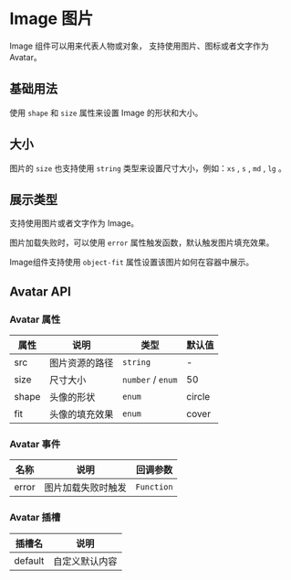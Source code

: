 # Image 图片

<p>Image 组件可以用来代表人物或对象， 支持使用图片、图标或者文字作为 Avatar。</p>

## 基础用法

<p>
使用 <code>shape</code> 和 <code>size</code> 属性来设置 Image 的形状和大小。
</p>

<demo vue="../../example/avatar/base.vue"></demo>

## 大小

<p>图片的 <code>size</code> 也支持使用 <code>string</code> 类型来设置尺寸大小，例如：<code>xs</code> , <code>s</code> , <code>md</code> , <code>lg</code> 。</p>

<demo vue="../../example/avatar/size.vue"></demo>

## 展示类型

<p>
支持使用图片或者文字作为 Image。
</p>

<demo vue="../../example/avatar/src.vue"></demo>

<p>图片加载失败时，可以使用 <code>error</code> 属性触发函数，默认触发图片填充效果。</p>

<demo vue="../../example/avatar/error.vue"></demo>

<p>Image组件支持使用 <code>object-fit</code> 属性设置该图片如何在容器中展示。</p>

<demo vue="../../example/avatar/fit.vue"></demo>

## Avatar API

### Avatar 属性

| 属性  | 说明           | 类型                                            | 默认值 |
| ----- | -------------- | ----------------------------------------------- | ------ |
| src   | 图片资源的路径 | `string`                                        | -      |
| size  | 尺寸大小       | `number` / `enum`<Tool value="xs,sm,lg"></Tool> | 50     |
| shape | 头像的形状     | `enum`<Tool value="square,circle"></Tool>       | circle |
| fit   | 头像的填充效果 | `enum`<Tool value="fill,contain,cover"></Tool>  | cover  |

### Avatar 事件

| 名称  | 说明               | 回调参数                                            |
| ----- | ------------------ | --------------------------------------------------- |
| error | 图片加载失败时触发 | `Function`<Tool value="(evt: MouseEvent) => void"/> |

### Avatar 插槽

| 插槽名  | 说明           |
| ------- | -------------- |
| default | 自定义默认内容 |

